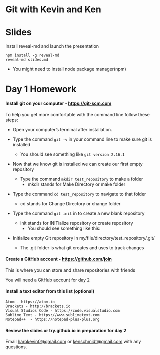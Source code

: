 # Git with Kevin and Ken



# Slides

Install reveal-md and launch the presentation
```
npm install -g reveal-md
reveal-md slides.md
```
* You might need to install node package manager(npm)


# Day 1 Homework

#### Install git on your computer - https://git-scm.com

To help you get more comfortable with the command line follow these steps:

 - Open your computer’s terminal after installation.

 - Type the command `git -v` in your command line to make sure git is installed
   - You should see something like `git version 2.16.1`

 - Now that we know git is installed we can create our first empty repository
   - Type the command `mkdir test_repository` to make a folder
     - mkdir stands for Make Directory or make folder
 - Type the command `cd test_repository` to navigate to that folder
   - cd stands for Change Directory or change folder
 - Type the command `git init` in to create a new blank repository
   - init stands for INITialize repository or create repository
     - You should see something like this:
 - Initialize empty Git repository in my/file/directory/test_repository/.git/
   - The .git folder is what git creates and uses to track changes


#### Create a GitHub account - https://github.com/join

This is where you can store and share repositories with friends

You will need a GitHub account for day 2


#### Install a text editor from this list (optional)
	Atom - https://atom.io
	Brackets - http://brackets.io
	Visual Studios Code - https://code.visualstudio.com
	Sublime Text - https://www.sublimetext.com
	Notepad++  - https://notepad-plus-plus.org


#### Review the slides or try.github.io in preparation for day 2



Email harokevin0@gmail.com or kenschmidt@gmail.com with any questions.
